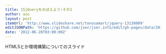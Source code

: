 ```yaml
---
title: 15jQueryをおぼえよう!その1
author: azu
layout: post
itemUrl: 'http://www.slideshare.net/tonosamart/jquery-13130009'
editJSONPath: 'https://github.com/jser/jser.info/edit/gh-pages/data/2012/06/index.json'
date: '2012-06-28T03:00:00Z'
---
```

HTML5とか環境構築についてのスライド
